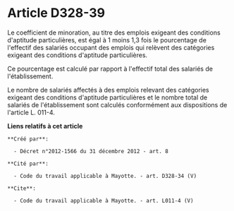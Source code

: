 # Article D328-39

Le coefficient de minoration, au titre des emplois exigeant des conditions d'aptitude particulières, est égal à 1 moins 1,3
fois le pourcentage de l'effectif des salariés occupant des emplois qui relèvent des catégories exigeant des conditions
d'aptitude particulières. 

Ce pourcentage est calculé par rapport à l'effectif total des salariés de l'établissement. 

Le nombre de salariés affectés à des emplois relevant des catégories exigeant des conditions d'aptitude particulières et le
nombre total de salariés de l'établissement sont calculés conformément aux dispositions de l'article L. 011-4.

**Liens relatifs à cet article**

	**Créé par**:

	  - Décret n°2012-1566 du 31 décembre 2012 - art. 8

	**Cité par**:

	  - Code du travail applicable à Mayotte. - art. D328-34 (V)

	**Cite**:

	  - Code du travail applicable à Mayotte. - art. L011-4 (V)
